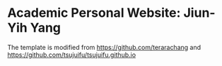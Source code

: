 # Academic Personal Website: Jiun-Yih Yang
The template is modified from https://github.com/terarachang and https://github.com/tsujuifu/tsujuifu.github.io
